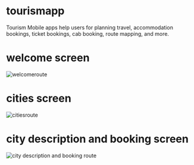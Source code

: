 # tourismapp
Tourism Mobile apps help users for planning travel, accommodation bookings, ticket bookings, cab booking, route mapping, and more.
# welcome screen
![welcomeroute](https://user-images.githubusercontent.com/124202145/221407546-33e0d08a-5dd8-4c6b-bd3c-86ef22189453.png)

# cities screen
![citiesroute](https://user-images.githubusercontent.com/124202145/221407777-7f9aaada-0c29-4811-a610-41dabc558231.png)

# city description and booking screen
![city description and booking route](https://user-images.githubusercontent.com/124202145/221407937-5a797b39-0230-4f20-8ace-ee1752a639ba.png)



